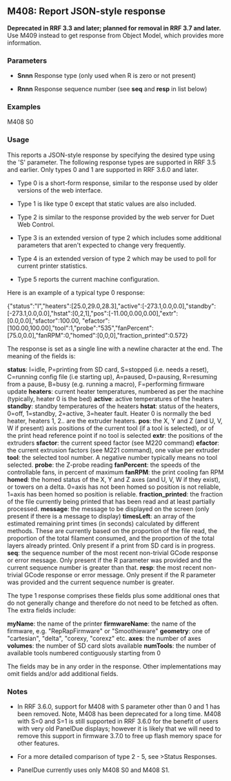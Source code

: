## M408: Report JSON-style response

**Deprecated in RRF 3.3 and later; planned for removal in RRF 3.7 and later.** Use M409 instead to get response from Object Model, which provides more information.

### Parameters

- **Snnn** Response type (only used when R is zero or not present)

- **Rnnn** Response sequence number (see **seq** and **resp** in list below)

### Examples

M408 S0

### Usage

This reports a JSON-style response by specifying the desired type using the 'S' parameter. The following response types are supported in RRF 3.5 and earlier. Only types 0 and 1 are supported in RRF 3.6.0 and later.

- Type 0 is a short-form response, similar to the response used by older versions of the web interface.

- Type 1 is like type 0 except that static values are also included.

- Type 2 is similar to the response provided by the web server for Duet Web Control.

- Type 3 is an extended version of type 2 which includes some additional parameters that aren't expected to change very frequently.

- Type 4 is an extended version of type 2 which may be used to poll for current printer statistics.

- Type 5 reports the current machine configuration.

Here is an example of a typical type 0 response:

{"status":"I","heaters":\[25.0,29.0,28.3\],"active":\[-273.1,0.0,0.0\],"standby":\[-273.1,0.0,0.0\],"hstat":\[0,2,1\],"pos":\[-11.00,0.00,0.00\],"extr":\[0.0,0.0\],"sfactor":100.00, "efactor":\[100.00,100.00\],"tool":1,"probe":"535","fanPercent":\[75.0,0.0\],"fanRPM":0,"homed":\[0,0,0\],"fraction_printed":0.572}

The response is set as a single line with a newline character at the end. The meaning of the fields is:

**status**: I=idle, P=printing from SD card, S=stopped (i.e. needs a reset), C=running config file (i.e starting up), A=paused, D=pausing, R=resuming from a pause, B=busy (e.g. running a macro), F=performing firmware update **heaters**: current heater temperatures, numbered as per the machine (typically, heater 0 is the bed) **active**: active temperatures of the heaters **standby**: standby temperatures of the heaters **hstat**: status of the heaters, 0=off, 1=standby, 2=active, 3=heater fault. Heater 0 is normally the bed heater, heaters 1, 2.. are the extruder heaters. **pos**: the X, Y and Z (and U, V, W if present) axis positions of the current tool (if a tool is selected), or of the print head reference point if no tool is selected **extr**: the positions of the extruders **sfactor**: the current speed factor (see M220 command) **efactor**: the current extrusion factors (see M221 command), one value per extruder **tool**: the selected tool number. A negative number typically means no tool selected. **probe**: the Z-probe reading **fanPercent**: the speeds of the controllable fans, in percent of maximum **fanRPM**: the print cooling fan RPM **homed**: the homed status of the X, Y and Z axes (and U, V, W if they exist), or towers on a delta. 0=axis has not been homed so position is not reliable, 1=axis has been homed so position is reliable. **fraction_printed**: the fraction of the file currently being printed that has been read and at least partially processed. **message**: the message to be displayed on the screen (only present if there is a message to display) **timesLeft**: an array of the estimated remaining print times (in seconds) calculated by different methods. These are currently based on the proportion of the file read, the proportion of the total filament consumed, and the proportion of the total layers already printed. Only present if a print from SD card is in progress. **seq**: the sequence number of the most recent non-trivial GCode response or error message. Only present if the R parameter was provided and the current sequence number is greater than that. **resp**: the most recent non-trivial GCode response or error message. Only present if the R parameter was provided and the current sequence number is greater.

The type 1 response comprises these fields plus some additional ones that do not generally change and therefore do not need to be fetched as often. The extra fields include:

**myName**: the name of the printer **firmwareName**: the name of the firmware, e.g. "RepRapFirmware" or "Smoothieware" **geometry**: one of "cartesian", "delta", "corexy, "corexz" etc. **axes**: the number of axes **volumes**: the number of SD card slots available **numTools**: the number of available tools numbered contiguously starting from 0

The fields may be in any order in the response. Other implementations may omit fields and/or add additional fields.

### Notes

- In RRF 3.6.0, support for M408 with S parameter other than 0 and 1 has been removed. Note, M408 has been deprecated for a long time. M408 with S=0 and S=1 is still supported in RRF 3.6.0 for the benefit of users with very old PanelDue displays; however it is likely that we will need to remove this support in firmware 3.7.0 to free up flash memory space for other features.

- For a more detailed comparison of type 2 - 5, see \>Status Responses.

- PanelDue currently uses only M408 S0 and M408 S1.

